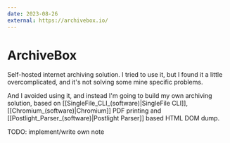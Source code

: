 ```yaml
---
date: 2023-08-26
external: https://archivebox.io/
---
```


# ArchiveBox

Self-hosted internet archiving solution. I tried to use it, but I found it a
little overcomplicated, and it's not solving some mine specific problems.

And I avoided using it, and instead I'm going to build my own archiving
solution, based on [[SingleFile_CLI_(software)|SingleFile CLI]],
[[Chromium_(software)|Chromium]] PDF printing and
[[Postlight_Parser_(software)|Postlight Parser]] based HTML DOM dump.

TODO: implement/write own note
